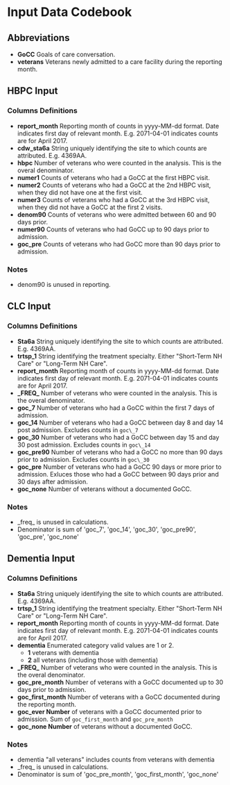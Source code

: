# Input Data Codebook

## Abbreviations
- **GoCC** Goals of care conversation.
- **veterans** Veterans newly admitted to a care facility during the reporting month.

## HBPC Input
### Columns Definitions
- **report_month** Reporting month of counts in yyyy-MM-dd format.  Date indicates first day of relevant month. E.g. 2071-04-01 indicates counts are for April 2017.
- **cdw_sta6a** String uniquely identifying the site to which counts are attributed. E.g. 4369AA.
- **hbpc** Number of veterans who were counted in the analysis.  This is the overal denominator.
- **numer1** Counts of veterans who had a GoCC at the first HBPC visit.
- **numer2** Counts of veterans who had a GoCC at the 2nd HBPC visit, when they did not have one at the first visit.
- **numer3** Counts of veterans who had a GoCC at the 3rd HBPC visit, when they did not have a GoCC at the first 2 visits.
- **denom90** Counts of veterans who were admitted between 60 and 90 days prior. 
- **numer90** Counts of veterans who had GoCC up to 90 days prior to admission.
- **goc_pre** Counts of veterans who had GoCC more than 90 days prior to admission.

### Notes
- denom90 is unused in reporting.

## CLC Input
### Columns Definitions
- **Sta6a** String uniquely identifying the site to which counts are attributed. E.g. 4369AA.
- **trtsp_1** String identifying the treatment specialty. Either "Short-Term NH Care" or "Long-Term NH Care".
- **report_month** Reporting month of counts in yyyy-MM-dd format.  Date indicates first day of relevant month. E.g. 2071-04-01 indicates counts are for April 2017.
- **\_FREQ\_** Number of veterans who were counted in the analysis. This is the overal denominator.
- **goc_7** Number of veterans who had a GoCC within the first 7 days of admission.
- **goc_14** Number of veterans who had a GoCC between day 8 and day 14 post admission. 
Excludes counts in `goc\_7`
- **goc_30** Number of veterans who had a GoCC between day 15 and day 30 post admission.
Excludes counts in `goc\_14`
- **goc_pre90** Number of veterans who had a GoCC no more than 90 days prior to admission.
Excludes counts in `goc\_30`
- **goc_pre** Number of veterans who had a GoCC 90 days or more prior to admission.
Exluces those who had a GoCC between 90 days prior and 30 days after admission.
- **goc_none** Number of veterans without a documented GoCC.

### Notes
- \_freq\_ is unused in calculations.  
- Denominator is sum of 'goc\_7', 'goc\_14', 'goc\_30', 'goc\_pre90', 'goc\_pre', 'goc\_none'

## Dementia Input
### Columns Definitions
- **Sta6a** String uniquely identifying the site to which counts are attributed. E.g. 4369AA.
- **trtsp_1** String identifying the treatment specialty. Either "Short-Term NH Care" or "Long-Term NH Care".
- **report_month** Reporting month of counts in yyyy-MM-dd format.  Date indicates first day of relevant month. E.g. 2071-04-01 indicates counts are for April 2017.
- **dementia** Enumerated category valid values are 1 or 2.
    - **1** veterans with dementia
    - **2** all veterans (including those with dementia)
- **\_FREQ\_** Number of veterans who were counted in the analysis. This is the overal denominator.
- **goc_pre_month** Number of veterans with a GoCC documented up to 30 days prior to admission.
- **goc_first_month** Number of veterans with a GoCC documented during the reporting month.
- **goc_ever Number** of veterans with a GoCC documented prior to admission. Sum of `goc_first_month` and `goc_pre_month`
- **goc_none Number** of veterans without a documented GoCC.

### Notes
- dementia "all veterans" includes counts from veterans with dementia
- \_freq\_ is unused in calculations.  
- Denominator is sum of 'goc\_pre\_month', 'goc\_first\_month', 'goc\_none'
